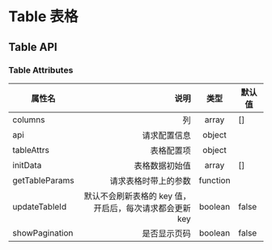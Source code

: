 # Table 表格

<preview path="./basic.vue" title="基础用法" description="组件的基础用法"></preview>

<preview path="./attrs.vue" title="表格属性配置" description="更多内置属性请参照element-plus"></preview>

<preview path="./hidePage.vue" title="不显示页码" description="单页表格可以配置初始值"></preview>

## Table API

### Table Attributes

| 属性名         |                                                    说明 |   类型   | 默认值 |
| -------------- | ------------------------------------------------------: | :------: | ------ |
| columns        |                                                      列 |  array   | []     |
| api            |                                            请求配置信息 |  object  |        |
| tableAttrs     |                                              表格配置项 |  object  |        |
| initData       |                                          表格数据初始值 |  array   | []     |
| getTableParams |                                    请求表格时带上的参数 | function |        |
| updateTableId  | 默认不会刷新表格的 key 值，开启后，每次请求都会更新 key | boolean  | false  |
| showPagination |                                            是否显示页码 | boolean  | false  |
